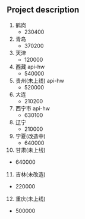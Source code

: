 ## Project description

1. 鹤岗
   - 230400
2. 青岛
   - 370200
3. 天津
   - 120000
4. 西藏 api-hw
   - 540000
5. 贵州(未上线) api-hw
   - 520000
6. 大连
   - 210200
7. 西宁市 api-hw
   - 630100
8. 辽宁
   - 210000
9. 宁夏(改造中)
   - 640000
10. 甘肃(未上线)
   - 640000
11. 吉林(未改造)
   - 220000
12. 重庆(未上线)
   - 500000
